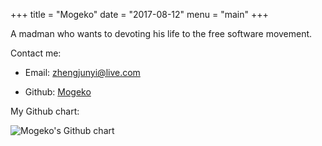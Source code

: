 +++
title = "Mogeko"
date = "2017-08-12"
menu = "main"
+++

A madman who wants to devoting his life to the free software movement.

Contact me:

- Email: [zhengjunyi@live.com](mailto:zhengjunyi@live.com)

- Github: [Mogeko](https://github.com/Mogeko)

My Github chart:

<img src="http://ghchart.rshah.org/mogeko" alt="Mogeko's Github chart" />
